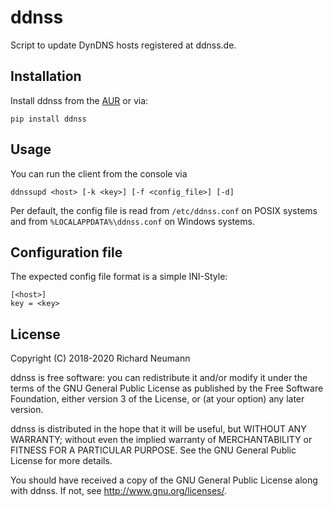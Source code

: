 # ddnss
Script to update DynDNS hosts registered at ddnss.de.

## Installation
Install ddnss from the [AUR](https://aur.archlinux.org/packages/python-ddnss/) or via:

    pip install ddnss

## Usage
You can run the client from the console via

    ddnssupd <host> [-k <key>] [-f <config_file>] [-d]

Per default, the config file is read from `/etc/ddnss.conf` on POSIX systems and from `%LOCALAPPDATA%\ddnss.conf` on Windows systems.

## Configuration file
The expected config file format is a simple INI-Style:

    [<host>]
    key = <key>

## License
Copyright (C) 2018-2020 Richard Neumann <mail at richard dash neumann period de>

ddnss is free software: you can redistribute it and/or modify
it under the terms of the GNU General Public License as published by
the Free Software Foundation, either version 3 of the License, or
(at your option) any later version.

ddnss is distributed in the hope that it will be useful,
but WITHOUT ANY WARRANTY; without even the implied warranty of
MERCHANTABILITY or FITNESS FOR A PARTICULAR PURPOSE.  See the
GNU General Public License for more details.

You should have received a copy of the GNU General Public License
along with ddnss.  If not, see <http://www.gnu.org/licenses/>.
